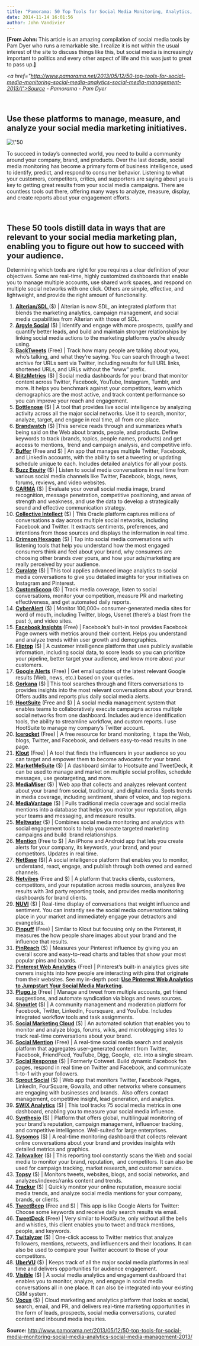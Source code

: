 ```yaml
---
title: "Pamorama: 50 Top Tools for Social Media Monitoring, Analytics, and Management"
date: 2014-11-14 16:01:56
author: John Vandivier
---
```




<strong>[From John: </strong>This article is an amazing compilation of social media tools by Pam Dyer who runs a remarkable site. I realize it is not within the usual interest of the site to discuss things like this, but social media is increasingly important to politics and every other aspect of life and this was just to great to pass up.<strong>]</strong>

<em><a href=\"http://www.pamorama.net/2013/05/12/50-top-tools-for-social-media-monitoring-social-media-analytics-social-media-management-2013/\">Source</a> - Pamorama - Pam Dyer</em>

&nbsp;
<h2 itemprop=\"alternativeHeadline\">Use these platforms to manage, measure, and analyze your social media marketing initiatives.</h2>
<p style=\"text-align: center;\"><img class=\"aligncenter\" title=\"50 Top Tools for Social Media Monitoring, Analytics, and Management\" alt=\"50 Top Tools for Social Media Monitoring Analytics Management 2013 50 Top Tools for Social Media Monitoring, Analytics, and Management\" src=\"http://cdn.pamorama.net/wp-content/uploads/2013/05/50-Top-Tools-for-Social-Media-Monitoring-Analytics-Management-2013.gif\" width=\"150\" height=\"150\" /></p>
To succeed in today’s connected world, you need to build a community around your company, brand, and products. Over the last decade, social media monitoring has become a primary form of business intelligence, used to identify, predict, and respond to consumer behavior. Listening to what your customers, competitors, critics, and supporters are saying about you is key to getting great results from your social media campaigns. There are countless tools out there, offering many ways to analyze, measure, display, and create reports about your engagement efforts.

&nbsp;
<h2>These 50 tools distill data in ways that are relevant to your social media marketing plan, enabling you to figure out how to succeed with your audience.</h2>
Determining which tools are right for you requires a clear definition of your objectives. Some are real-time, highly customized dashboards that enable you to manage multiple accounts, use shared work spaces, and respond on multiple social networks with one click. Others are simple, effective, and lightweight, and provide the right amount of functionality.
<ol>
	<li><strong><a href=\"http://www.sdl.com/\" target=\"_blank\">Alterian/SDL </a></strong>($) | Alterian is now SDL, an integrated platform that blends the marketing analytics, campaign management, and social media capabilities from Alterian with those of SDL.</li>
	<li><strong><a href=\"http://argylesocial.com/\" target=\"_blank\">Argyle Social</a></strong> ($) | Identify and engage with more prospects, qualify and quantify better leads, and build and maintain stronger relationships by linking social media actions to the marketing platforms you’re already using.</li>
	<li><strong><a href=\"http://backtweets.com/\" target=\"_blank\">BackTweets</a></strong> (Free) | Track how many people are talking about you, who’s talking, and what they’re saying. You can search through a tweet archive for URLs sent via Twitter, including results for full URL links, shortened URLs, and URLs without the “www” prefix.</li>
	<li><strong><a href=\"http://blitzmetrics.com/\" target=\"_blank\">BlitzMetrics</a></strong> ($) | Social media dashboards for your brand that monitor content across Twitter, Facebook, YouTube, Instagram, Tumblr, and more. It helps you benchmark against your competitors, learn which demographics are the most active, and track content performance so you can improve your reach and engagement.</li>
	<li><a href=\"http://bottlenose.com/\" target=\"_blank\"><strong>Bottlenose</strong></a> ($) | A tool that provides live social intelligence by analyzing activity across all the major social networks. Use it to search, monitor, analyze, target, and engage in real time, all from one place.</li>
	<li><strong><a href=\"http://brandwatch.com/\" target=\"_blank\">Brandwatch</a></strong> ($) |This service reads through and summarizes what’s being said on the Web about brands, people, and products. Define keywords to track (brands, topics, people names, products) and get access to mentions,  trend and campaign analysis, and competitive info.</li>
	<li><a href=\"http://bufferapp.com/\" target=\"_blank\"><strong>Buffer</strong></a> (Free and $) | An app that manages multiple Twitter, Facebook, and LinkedIn accounts, with the ability to set a tweeting or updating schedule unique to each. Includes detailed analytics for all your posts.</li>
	<li><strong><a href=\"http://buzzequity.com/\" target=\"_blank\">Buzz Equity</a></strong> ($) | Listen to social media conversations in real time from various social media channels like Twitter, Facebook, blogs, news, forums, reviews, and video websites.</li>
	<li><strong><a href=\"http://carma.com/\" target=\"_blank\">CARMA</a></strong> ($) | Evaluate your overall social media image, brand recognition, message penetration, competitive positioning, and areas of strength and weakness, and use the data to develop a strategically sound and effective communication strategy.</li>
	<li><strong><a href=\"http://collectiveintellect.com/\" target=\"_blank\">Collective Intellect</a></strong> ($) | This Oracle platform captures millions of conversations a day across multiple social networks, including Facebook and Twitter. It extracts sentiments, preferences, and intentions from those sources and displays the information in real time.</li>
	<li><strong><a href=\"http://crimsonhexagon.com/\" target=\"_blank\">Crimson Hexagon</a></strong> ($) | Tap into social media conversations with listening tools that help you understand how the most engaged consumers think and feel about your brand, why consumers are choosing other brands over yours, and how your ads/marketing are really perceived by your audience.</li>
	<li><strong><a href=\"http://curalate.com/\" target=\"_blank\">Curalate</a></strong> ($) | This tool applies advanced image analytics to social media conversations to give you detailed insights for your initiatives on Instagram and Pinterest.</li>
	<li><strong><a href=\"http://customscoop.com/\" target=\"_blank\">CustomScoop</a></strong> ($) | Track media coverage, listen to social conversations, monitor your competition, measure PR and marketing effectiveness, and get automated daily reports.</li>
	<li><strong><a href=\"http://cyberalert.com/\" target=\"_blank\">CyberAlert</a></strong> ($) | Monitor 100,000+ consumer-generated media sites for word of mouth, including Twitter, blogs, Usenet (there’s a blast from the past :), and video sites.</li>
	<li><strong><a href=\"http://facebook.com/insights\" target=\"_blank\">Facebook Insights</a></strong> (Free) | Facebook’s built-in tool provides Facebook Page owners with metrics around their content. Helps you understand and analyze trends within user growth and demographics.</li>
	<li><strong><a href=\"http://fliptop.com/\" target=\"_blank\">Fliptop</a></strong> ($) | A customer intelligence platform that uses publicly available information, including social data, to score leads so you can prioritize your pipeline, better target your audience, and know more about your customers.</li>
	<li><strong><a href=\"http://google.com/alerts\" target=\"_blank\">Google Alerts</a></strong> (Free) | Get email updates of the latest relevant Google results (Web, news, etc.) based on your queries.</li>
	<li><strong><a href=\"http://gorkana.us/pr-products/social-media-services\" target=\"_blank\">Gorkana</a></strong> ($) | This tool searches through and filters conversations to provides insights into the most relevant conversations about your brand. Offers audits and reports plus daily social media alerts.</li>
	<li><strong><a href=\"http://hootsuite.com/\" target=\"_blank\">HootSuite</a></strong> (Free and $) | A social media management system that enables teams to collaboratively execute campaigns across multiple social networks from one dashboard. Includes audience identification tools, the ability to streamline workflow, and custom reports. I use HootSuite to manage my company’s Twitter account.</li>
	<li><strong><a href=\"http://icerocket.com/\" target=\"_blank\">Icerocket</a></strong> (Free) | A free resource for brand monitoring, it taps the Web, blogs, Twitter, and Facebook, and delivers easy-to-read results in one page.</li>
	<li><strong><a href=\"http://klout.com/\" target=\"_blank\">Klout</a></strong> (Free) | A tool that finds the influencers in your audience so you can target and empower them to become advocates for your brand.</li>
	<li><a href=\"http://www.marketmesuite.com/\" target=\"_blank\"><strong>MarketMeSuite</strong></a> ($) | A dashboard similar to Hootsuite and TweetDeck, it can be used to manage and market on multiple social profiles, schedule messages, use geotargeting, and more.</li>
	<li><strong><a href=\"http://www.mediamiser.com/\" target=\"_blank\">MediaMiser</a></strong> ($) | Web app that collects and analyzes relevant content about your brand from social, traditional, and digital media. Spots trends in media coverage, including sentiment, share of voice, and top regions.</li>
	<li><strong><a href=\"http://mediavantage.com/\" target=\"_blank\">MediaVantage</a></strong> ($) | Pulls traditional media coverage and social media mentions into a database that helps you monitor your reputation, align your teams and messaging, and measure results.</li>
	<li><strong><a href=\"http://www.meltwater.com/\" target=\"_blank\">Meltwater</a></strong> ($) | Combines social media monitoring and analytics with social engagement tools to help you create targeted marketing campaigns and build  brand relationships.</li>
	<li><strong><a href=\"http://en.mention.net/\" target=\"_blank\">Mention</a></strong> (Free to $) | An iPhone and Android app that lets you create alerts for your company, its keywords, your brand, and your competitors. Updates in real time.</li>
	<li><strong><a href=\"http://www.netbase.com/\" target=\"_blank\">NetBase</a></strong> ($)| A social intelligence platform that enables you to monitor, understand, react, engage, and publish through both owned and earned channels.</li>
	<li><a href=\"http://www.netvibes.com/\" target=\"_blank\"><strong>Netvibes</strong></a> (Free and $) | A platform that tracks clients, customers, competitors, and your reputation across media sources, analyzes live results with 3rd party reporting tools, and provides media monitoring dashboards for brand clients.</li>
	<li><strong><a href=\"http://nuviapp.com/\" target=\"_blank\">NUVI</a></strong> ($) | Real-time display of conversations that weight influence and sentiment. You can instantly see the social media conversations taking place in your market and immediately engage your detractors and evangelists.</li>
	<li><strong><a href=\"http://pinpuff.com/\" target=\"_blank\">Pinpuff</a></strong> (Free) | Similar to Klout but focusing only on the Pinterest, it measures the how people share images about your brand and the influence that results.</li>
	<li><strong><a href=\"http://pinreach.com/\" target=\"_blank\">PinReach</a></strong> ($) | Measures your Pinterest influence by giving you an overall score and easy-to-read charts and tables that show your most popular pins and boards.</li>
	<li><strong><a href=\"http://business.pinterest.com/analytics/\" target=\"_blank\">Pinterest Web Analytics</a></strong> (Free) | Pinterest’s built-in analytics gives site owners insights into how people are interacting with pins that originate from their websites. See my in-depth post: <a href=\"http://www.pamorama.net/2013/04/28/use-pinterest-web-analytics-for-social-media-marketing\" target=\"_blank\"><b>Use Pinterest Web Analytics to Jumpstart Your Social Media Marketing</b></a>.</li>
	<li><a href=\"https://plugg.io/\" target=\"_blank\"><strong>Plugg.io</strong></a> (Free) | Manage and tweet from multiple accounts, get friend suggestions, and automate syndication via blogs and news sources.</li>
	<li><strong><a href=\"http://www.shoutlet.com/\" target=\"_blank\">Shoutlet</a></strong> ($) | A community management and moderation platform for Facebook, Twitter, LinkedIn, Foursquare, and YouTube. Includes integrated workflow tools and task assignments.</li>
	<li><strong><a href=\"http://salesforce.com/socialmarketing\" target=\"_blank\">Social Marketing Cloud</a></strong> ($) | An automated solution that enables you to monitor and analyze blogs, forums, wikis, and microblogging sites to track real-time conversations about your brand.</li>
	<li><strong><a href=\"http://socialmention.com/\" target=\"_blank\">Social Mention</a></strong> (Free) | A real-time social media search and analysis platform that aggregates user-generated content from Twitter, Facebook, FriendFeed, YouTube, Digg, Google,  etc. into a single stream.</li>
	<li><a href=\"http://www.exacttarget.com/products/social-media-marketing\" target=\"_blank\"><strong>Social Response</strong></a> ($) | Formerly Cotweet. Build dynamic Facebook fan pages, respond in real time on Twitter and Facebook, and communicate 1-to-1 with your followers.</li>
	<li><strong><a href=\"http://sproutsocial.com/\" target=\"_blank\">Sprout Social</a></strong> ($) | Web app that monitors Twitter, Facebook Pages, LinkedIn, FourSquare, Gowalla, and other networks where consumers are engaging with businesses and brands.  Also offers contact management, competitive insight, lead generation, and analytics.</li>
	<li><strong><a href=\"http://swixhq.com/\" target=\"_blank\">SWIX Analytics</a></strong> ($) | This tool tracks 75 social media metrics in one dashboard, enabling you to measure your social media influence.</li>
	<li><strong><a href=\"http://synthesio.com/\" target=\"_blank\">Synthesio</a></strong> ($) | Platform that offers global, multilingual monitoring of your brand’s reputation, campaign management, influencer tracking, and competitive intelligence. Well-suited for large enterprises.</li>
	<li><strong><a href=\"http://sysomos.com/\" target=\"_blank\">Sysomos</a></strong> ($) | A real-time monitoring dashboard that collects relevant online conversations about your brand and provides insights with detailed metrics and graphics.</li>
	<li><strong><a href=\"http://talkwalker.com/en\" target=\"_blank\">Talkwalker</a></strong> ($) | This reporting tool constantly scans the Web and social media to monitor your brand, reputation,  and competitors. It can also be used for campaign tracking, market research, and customer service.</li>
	<li><strong><a href=\"http://topsy.com/\" target=\"_blank\">Topsy</a></strong> ($) | Monitors tweets, websites, blogs, and social networks, and analyzes/indexes/ranks content and trends.</li>
	<li><strong><a href=\"http://trackur.com/\" target=\"_blank\">Trackur</a></strong> ($) | Quickly monitor your online reputation, measure social media trends, and analyze social media mentions for your company, brands, or clients.</li>
	<li><strong><a href=\"http://tweetbeep.com/\" target=\"_blank\">TweetBeep</a></strong> (Free and $) | This app is like Google Alerts for Twitter: Choose some keywords and receive daily search results via email.</li>
	<li><a href=\"http://tweetdeck.com/\" target=\"_blank\"><strong>TweetDeck</strong></a> (Free) | Very similar to HootSuite, only without all the bells and whistles, this client enables you to tweet and track mentions, people, and keywords.</li>
	<li><strong><a href=\"http://twitalyzer.com/\" target=\"_blank\">Twitalyzer</a></strong> ($) | One-click access to Twitter metrics that analyze followers, mentions, retweets, and influencers and their locations. It can also be used to compare your Twitter account to those of your competitors.</li>
	<li><strong><a href=\"http://www.ubervu.com/\" target=\"_blank\">UberVU</a></strong> ($) | Keeps track of all the major social media platforms in real time and delivers opportunities for audience engagement.</li>
	<li><strong><a href=\"http://visibletechnologies.com/\" target=\"_blank\">Visible</a></strong> ($) | A social media analytics and engagement dashboard that enables you to monitor, analyze, and engage in social media conversations all in one place. It can also be integrated into your existing CRM system.</li>
	<li><strong><a href=\"http://vocus.com/\" target=\"_blank\">Vocus</a></strong> ($) | Cloud marketing and analytics platform that looks at social, search, email, and PR, and delivers real-time marketing opportunities in the form of leads, prospects, social media conversations, curated content and inbound media inquiries.</li>
</ol>
<strong>Source: </strong><a href=\"http://www.pamorama.net/2013/05/12/50-top-tools-for-social-media-monitoring-social-media-analytics-social-media-management-2013/\">http://www.pamorama.net/2013/05/12/50-top-tools-for-social-media-monitoring-social-media-analytics-social-media-management-2013/</a>